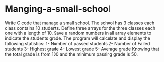 # Manging-a-small-school

Write C code that manage a small school. The school has 3 classes each class
contains 10 students. Define three arrays for the three classes each one with a
length of 10. Save a random numbers in all array elements to indicate the
students grade. The program will calculate and display the following statistics:
1- Number of passed students
2- Number of Failed students
3- Highest grade
4- Lowest grade
5- Average grade
Knowing that the total grade is from 100 and the minimum passing grade is 50.
